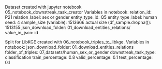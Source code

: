 Dataset created with jupyter notebook 05_notebook_downstreak_task_creator
Variables in notebook:
relation_id:                           P21
relation_label:                        sex or gender
entity_type_id:                        Q5
entity_type_label:                     human
seed:                                  4
sample_size (variable):                1513666
actual size (df_sample.dropna()):      1513155
json_download_folder:                  01_download_entities_relations/
value_in_json:                         id

Split for LibKGE created with 06_notebook_triples_to_libkge.
Variables in notebook:
json_download_folder:                  01_download_entities_relations
folder_of_triples:                     07_datasets/human_sex_or_gender
downstreak_task_type:                  classification
train_percentage:                      0.8
valid_percentage:                      0.1
test_percentage:                       0.1
